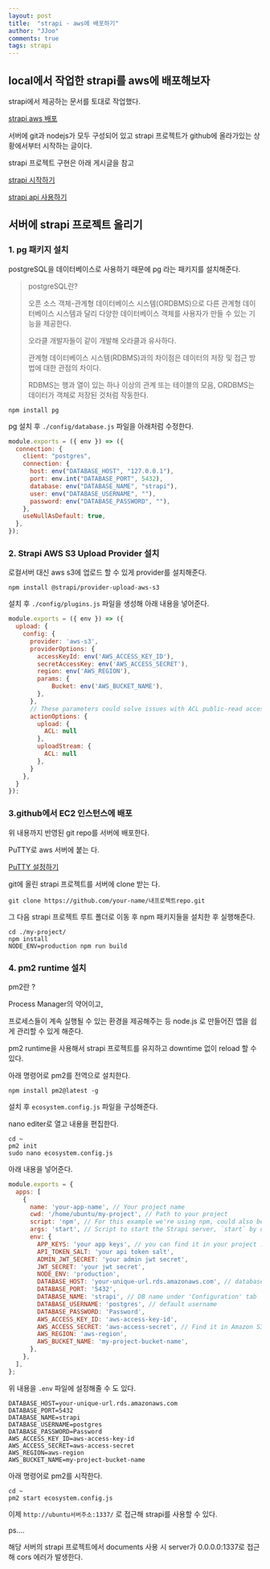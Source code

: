 ```yaml
---
layout: post
title:  "strapi - aws에 배포하기"
author: "JJoo"
comments: true
tags: strapi
---
```



## local에서 작업한 strapi를 aws에 배포해보자

strapi에서 제공하는 문서를 토대로 작업했다. 

[strapi aws 배포](https://docs.strapi.io/developer-docs/latest/setup-deployment-guides/deployment/hosting-guides/amazon-aws.html)

서버에 git과 nodejs가 모두 구성되어 있고 strapi 프로젝트가 github에 올라가있는 상황에서부터 시작하는 글이다. 

strapi 프로젝트 구현은 아래 게시글을 참고

[strapi 시작하기](https://jjoostudy.github.io/2022-08-30/strapi-%EC%8B%9C%EC%9E%91%ED%95%98%EA%B8%B0)

[strapi api 사용하기](https://jjoostudy.github.io/2022-09-14/strapi-api-%EC%82%AC%EC%9A%A9%ED%95%98%EA%B8%B0)


## 서버에 strapi 프로젝트 올리기 

### 1. pg 패키지 설치 

postgreSQL을 데이터베이스로 사용하기 때문에 pg 라는 패키지를 설치해준다.

> postgreSQL란?
> 
> 오픈 소스 객체-관계형 데이터베이스 시스템(ORDBMS)으로 다른 관계형 데이터베이스 시스템과 달리 다양한 데이터베이스 객체를 사용자가 만들 수 있는 기능을 제공한다. 
> 
> 오라클 개발자들이 같이 개발해 오라클과 유사하다. 
> 
> 관계형 데이터베이스 시스템(RDBMS)과의 차이점은 데이터의 저장 및 접근 방법에 대한 관점의 차이다. 
> 
> RDBMS는 행과 열이 있는 하나 이상의 관계 또는 테이블의 모음, ORDBMS는 데이터가 객체로 저장된 것처럼 작동한다.


``` npm install pg ```

pg 설치 후 ``` ./config/database.js ``` 파일을 아래처럼 수정한다. 

```javascript 
module.exports = ({ env }) => ({
  connection: {
    client: "postgres",
    connection: {
      host: env("DATABASE_HOST", "127.0.0.1"),
      port: env.int("DATABASE_PORT", 5432),
      database: env("DATABASE_NAME", "strapi"),
      user: env("DATABASE_USERNAME", ""),
      password: env("DATABASE_PASSWORD", ""),
    },
    useNullAsDefault: true,
  },
});
```

### 2. Strapi AWS S3 Upload Provider 설치 

로컬서버 대신 aws s3에 업로드 할 수 있게 provider를 설치해준다. 

``` npm install @strapi/provider-upload-aws-s3 ```

설치 후 ``` ./config/plugins.js ``` 파일을 생성해 아래 내용을 넣어준다. 

```javascript 
module.exports = ({ env }) => ({
  upload: {
    config: {
      provider: 'aws-s3',
      providerOptions: {
        accessKeyId: env('AWS_ACCESS_KEY_ID'),
        secretAccessKey: env('AWS_ACCESS_SECRET'),
        region: env('AWS_REGION'),
        params: {
            Bucket: env('AWS_BUCKET_NAME'),
        },
      },
      // These parameters could solve issues with ACL public-read access — see [this issue](https://github.com/strapi/strapi/issues/5868) for details
      actionOptions: {
        upload: {
          ACL: null
        },
        uploadStream: {
          ACL: null
        },
      }
    },
  }
});
```

### 3.github에서 EC2 인스턴스에 배포

위 내용까지 반영된 git repo를 서버에 배포한다.

PuTTY로 aws 서버에 붙는 다. 

[PuTTY 설정하기](https://jjoostudy.github.io/2022-10-13/PuTTY-%EC%84%A4%EC%A0%95%ED%95%98%EA%B8%B0)

git에 올린 strapi 프로젝트를 서버에 clone 받는 다.

``` git clone https://github.com/your-name/내프로젝트repo.git ```

그 다음 strapi 프로젝트 루트 폴더로 이동 후 npm 패키지들을 설치한 후 실행해준다. 

```
cd ./my-project/
npm install
NODE_ENV=production npm run build
```

### 4. pm2 runtime 설치 

pm2란 ? 

Process Manager의 약어이고,

프로세스들이 계속 실행될 수 있는 환경을 제공해주는 등 node.js 로 만들어진 앱을 쉽게 관리할 수 있게 해준다.

pm2 runtime을 사용해서 strapi 프로젝트를 유지하고 downtime 없이 reload 할 수 있다. 

아래 명령어로 pm2를 전역으로 설치한다. 

``` npm install pm2@latest -g ```

설치 후 ``` ecosystem.config.js ``` 파일을 구성해준다. 

nano editer로 열고 내용을 편집한다. 

```
cd ~
pm2 init
sudo nano ecosystem.config.js
```

아래 내용을 넣어준다. 

```javascript 
module.exports = {
  apps: [
    {
      name: 'your-app-name', // Your project name
      cwd: '/home/ubuntu/my-project', // Path to your project
      script: 'npm', // For this example we're using npm, could also be yarn
      args: 'start', // Script to start the Strapi server, `start` by default
      env: {
        APP_KEYS: 'your app keys', // you can find it in your project .env file.
        API_TOKEN_SALT: 'your api token salt',
        ADMIN_JWT_SECRET: 'your admin jwt secret',
        JWT_SECRET: 'your jwt secret',
        NODE_ENV: 'production',
        DATABASE_HOST: 'your-unique-url.rds.amazonaws.com', // database Endpoint under 'Connectivity & Security' tab
        DATABASE_PORT: '5432',
        DATABASE_NAME: 'strapi', // DB name under 'Configuration' tab
        DATABASE_USERNAME: 'postgres', // default username
        DATABASE_PASSWORD: 'Password',
        AWS_ACCESS_KEY_ID: 'aws-access-key-id',
        AWS_ACCESS_SECRET: 'aws-access-secret', // Find it in Amazon S3 Dashboard
        AWS_REGION: 'aws-region',
        AWS_BUCKET_NAME: 'my-project-bucket-name',
      },
    },
  ],
};
```

위 내용을 ```.env``` 파일에 설정해줄 수 도 있다. 

```
DATABASE_HOST=your-unique-url.rds.amazonaws.com
DATABASE_PORT=5432
DATABASE_NAME=strapi
DATABASE_USERNAME=postgres
DATABASE_PASSWORD=Password
AWS_ACCESS_KEY_ID=aws-access-key-id
AWS_ACCESS_SECRET=aws-access-secret
AWS_REGION=aws-region
AWS_BUCKET_NAME=my-project-bucket-name
```

아래 명령어로 pm2를 시작한다. 

```
cd ~
pm2 start ecosystem.config.js
```

이제 ```http://ubuntu서버주소:1337/``` 로 접근해 strapi를 사용할 수 있다. 


ps.... 

해당 서버의 strapi 프로젝트에서 documents 사용 시 server가 0.0.0.0:1337로 접근해 cors 에러가 발생한다. 






